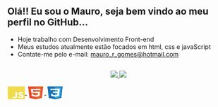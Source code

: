 ## Olá!! Eu sou o Mauro, seja bem vindo ao meu perfil no GitHub...

- Hoje trabalho com Desenvolvimento Front-end
- Meus estudos atualmente estão focados em html, css e javaScript
- Contate-me pelo e-mail: mauro_r_gomes@hotmail.com

 ##
 
<div align="center">
  <a href="https://github.com/MauroRoda">
  <img height="180em" src="https://github-readme-stats.vercel.app/api?username=MauroRoda&show_icons=true&theme=dark&include_all_commits=true&count_private=true"/>
  <img height="180em" src="https://github-readme-stats.vercel.app/api/top-langs/?username=MauroRoda&layout=compact&langs_count=7&theme=dark"/>
</div>


  
<div style="display: inline_block"><br>
  <img align="center" alt="Mauro-Js" height="30" width="40" src="https://raw.githubusercontent.com/devicons/devicon/master/icons/javascript/javascript-plain.svg">
  <!-- <img align="center" alt="Rafa-Ts" height="30" width="40" src="https://raw.githubusercontent.com/devicons/devicon/master/icons/typescript/typescript-plain.svg">*-->
  <!-- <img align="center" alt="Rafa-React" height="30" width="40" src="https://raw.githubusercontent.com/devicons/devicon/master/icons/react/react-original.svg"> -->
  <img align="center" alt="Rafa-HTML" height="30" width="40" src="https://raw.githubusercontent.com/devicons/devicon/master/icons/html5/html5-original.svg">
  <img align="center" alt="Rafa-CSS" height="30" width="40" src="https://raw.githubusercontent.com/devicons/devicon/master/icons/css3/css3-original.svg">
</div>
  
